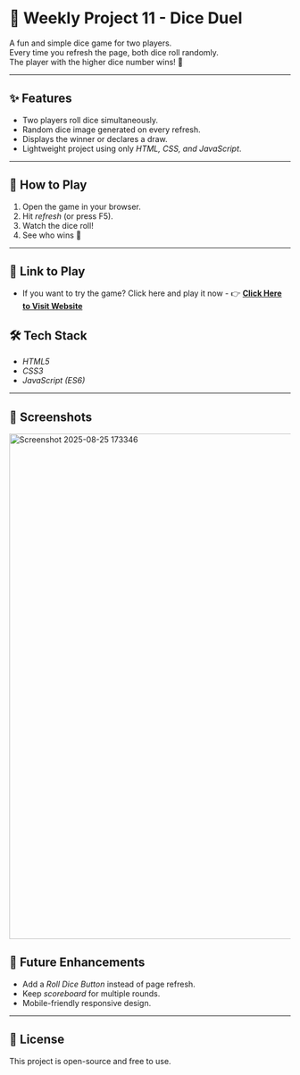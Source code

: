 # 🎲 Weekly Project 11 - Dice Duel

A fun and simple dice game for two players.  
Every time you refresh the page, both dice roll randomly.  
The player with the higher dice number wins! 🚩

---

## ✨ Features
- Two players roll dice simultaneously.
- Random dice image generated on every refresh.
- Displays the winner or declares a draw.
- Lightweight project using only *HTML, CSS, and JavaScript*.

---

## 🚀 How to Play
1. Open the game in your browser.
2. Hit *refresh* (or press F5).
3. Watch the dice roll!
4. See who wins 🎉

---

## 🎲 Link to Play
- If you want to try the game? Click here and play it now - 
👉 **[Click Here to Visit Website](https://abhishek-1273.github.io/Week-11-Dice-Duel-Project/)**  


## 🛠 Tech Stack
- *HTML5*  
- *CSS3*  
- *JavaScript (ES6)*  

---

## 📸 Screenshots

<img width="1918" height="905" alt="Screenshot 2025-08-25 173346" src="https://github.com/user-attachments/assets/112b0516-b489-4824-826e-34257e4bd872" />


## 📌 Future Enhancements
- Add a *Roll Dice Button* instead of page refresh.
- Keep *scoreboard* for multiple rounds.
- Mobile-friendly responsive design.

---

## 📜 License
This project is open-source and free to use.
